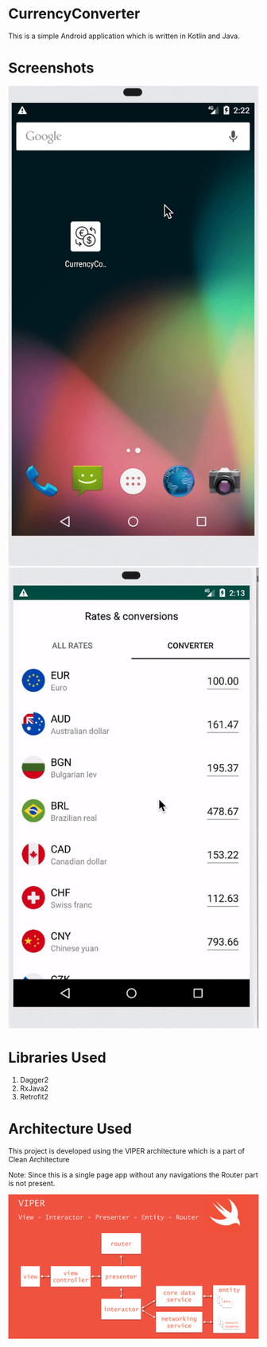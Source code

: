 # CurrencyConverter 
This is a simple Android application which is written in Kotlin and Java.

# Screenshots
![](/screenshots/revolut_demo.gif)![](/screenshots/revolut_app.gif)

# Libraries Used
1) Dagger2
2) RxJava2
3) Retrofit2

# Architecture Used
This project is developed using the VIPER architecture which is a part of Clean Architecture

Note: Since this is a single page app without any navigations the Router part is not present.

![](/screenshots/viper_arch.png)
